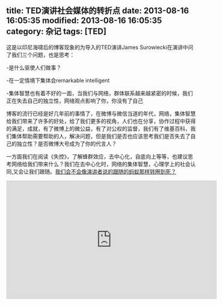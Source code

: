 title: TED演讲社会媒体的转折点
date: 2013-08-16 16:05:35
modified: 2013-08-16 16:05:35
category: 杂记
tags: [TED]
---


这是以印尼海啸后的博客现象的为导入的TED演讲James Surowiecki在演讲中问了我们三个问题，也是思考：

-是什么驱使人们做事？

-在一定情境下集体会remarkable intelligent

-集体智慧也有着不好的一面，当我们与网络，群体联系越来越紧密的时候，我们正在失去自己的独立性，网络观点影响了你，你没有了自己

博客的流行已经是好几年前的事情了，在微博与微信当道的年代，网络，集体智慧给我们带来了许多的好处，给了我们更多的视角，人们也在分享，协作过程中获得的满足，成就，有了微博上的微公益，有了对公权的监督，我们有了维基百科，我们集体帮助需要帮助的人，解决问题，但是我们是否也应该思考我们是否失去了自己的独立性？是否微博大号成为了你的代言人？

一方面我们在阅读《失控》，了解蜂群效应，去中心化，自底向上等等，也建议思考网络给我们带来什么？我们在去中心化时，网络的集体智慧，心理学上的社会认同,又会让我们跟随。<a href="http://tech.sina.com.cn/d/2012-03-28/07246884177.shtml">我们会不会像演讲者说的跟随的蚂蚁那样转圈到死？</a>

<iframe src="http://embed.ted.com/talks/lang/zh-cn/james_surowiecki_on_the_turning_point_for_social_media.html" width="560" height="315" frameborder="0" scrolling="no" webkitAllowFullScreen mozallowfullscreen allowFullScreen></iframe>